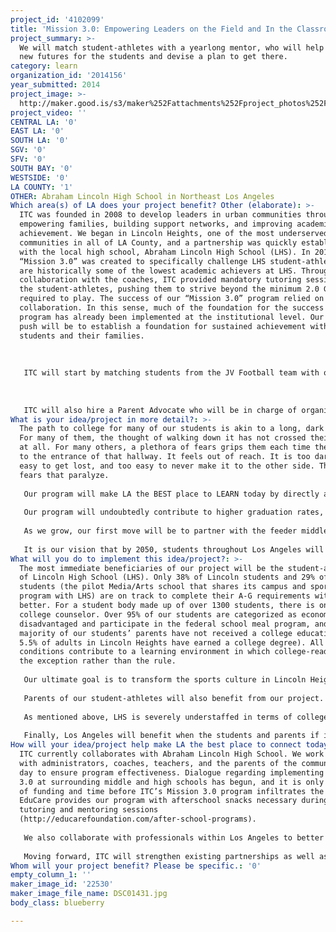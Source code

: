 ```yaml
---
project_id: '4102099'
title: 'Mission 3.0: Empowering Leaders on the Field and In the Classroom'
project_summary: >-
  We will match student-athletes with a yearlong mentor, who will help imagine
  new futures for the students and devise a plan to get there.
category: learn
organization_id: '2014156'
year_submitted: 2014
project_image: >-
  http://maker.good.is/s3/maker%252Fattachments%252Fproject_photos%252Fimages%252F22530%252Fdisplay%252FDSC01431.jpg=c570x385
project_video: ''
CENTRAL LA: '0'
EAST LA: '0'
SOUTH LA: '0'
SGV: '0'
SFV: '0'
SOUTH BAY: '0'
WESTSIDE: '0'
LA COUNTY: '1'
OTHER: Abraham Lincoln High School in Northeast Los Angeles
Which area(s) of LA does your project benefit? Other (elaborate): >-
  ITC was founded in 2008 to develop leaders in urban communities through
  empowering families, building support networks, and improving academic
  achievement. We began in Lincoln Heights, one of the most underserved
  communities in all of LA County, and a partnership was quickly established
  with the local high school, Abraham Lincoln High School (LHS). In 2010,
  “Mission 3.0” was created to specifically challenge LHS student-athletes, who
  are historically some of the lowest academic achievers at LHS. Through
  collaboration with the coaches, ITC provided mandatory tutoring sessions for
  the student-athletes, pushing them to strive beyond the minimum 2.0 GPA
  required to play. The success of our “Mission 3.0” program relied on that
  collaboration. In this sense, much of the foundation for the success of our
  program has already been implemented at the institutional level. Our biggest
  push will be to establish a foundation for sustained achievement with our
  students and their families.
   
    
   
   ITC will start by matching students from the JV Football team with our mentors, who are trained to provide guided and up-to-date academic support. The first 10 weeks of the program, which will get students to rethink their perceptions of their education and their community, will coincide with the fall sports season. Our mentoring sessions will be planned around game and practice times—in other words, mentoring will be integrated into the athletics program. At the end of those 10 weeks, those who continue with the mentoring program will meet with their mentor weekly, providing student-athletes with much-needed structure even beyond the season. In addition to providing general guidance on the path to college, mentors will also teach their students very specific skills that will be necessary to get through college and eventually graduate. Workshops on topics as diverse as financial aid, SAT/ACT tests, and time management are part of our program.
   
    
   
   ITC will also hire a Parent Advocate who will be in charge of organizing parents and guardians of the team. Though a committee of parents will be created during the fall sports season, the role of the Parent Advocate will be to sustain parent organization throughout the year. Our vision is for parents to be provided a platform for organizing around the issues they believe need to be addressed in our schools. As our committee becomes stronger, so will our mentoring program, which will rely on heavier parent involvement during the off-season.
What is your idea/project in more detail?: >-
  The path to college for many of our students is akin to a long, dark hallway.
  For many of them, the thought of walking down it has not crossed their minds
  at all. For many others, a plethora of fears grips them each time they venture
  to the entrance of that hallway. It feels out of reach. It is too dark; too
  easy to get lost, and too easy to never make it to the other side. These are
  fears that paralyze.
   
   Our program will make LA the BEST place to LEARN today by directly addressing the sense of hopelessness that characterizes public education in our most underserved communities. The approach is two-pronged—to illuminate the future that might exist at the end of the hallway, and to embolden students (and their families) to make it through to the other side. 
   
   Our program will undoubtedly contribute to higher graduation rates, as well as more LHS students attending and graduating from college. More importantly, however, our program will train students to be engaged in their community, to recognize what is at stake in taking ownership of their education. Students will learn to take the fears that previously paralyzed them, and to turn them into motivation.
   
   As we grow, our first move will be to partner with the feeder middle school to LHS so that we can begin to support parents and students even before high school. Eventually, we see our program expanding to neighboring high schools that face many of the same issues in preparing students to be active participants in their schooling. 
   
   It is our vision that by 2050, students throughout Los Angeles will not only have access to the resources and support necessary to get to college, but will also have the skill set needed to graduate and move forward. Parents will be informed, empowered, and organized. Moreover, students and their families will see themselves as part of a larger community, understanding the role that each of them has in making Los Angeles the best place to LIVE, LEARN, CONNECT, CREATE, and PLAY.
What will you do to implement this idea/project?: >-
  The most immediate beneficiaries of our project will be the student-athletes
  of Lincoln High School (LHS). Only 38% of Lincoln students and 29% of LEMA
  students (the pilot Media/Arts school that shares its campus and sports
  program with LHS) are on track to complete their A-G requirements with a C or
  better. For a student body made up of over 1300 students, there is only one
  college counselor. Over 95% of our students are categorized as economically
  disadvantaged and participate in the federal school meal program, and the
  majority of our students’ parents have not received a college education (only
  5.5% of adults in Lincoln Heights have earned a college degree). All of these
  conditions contribute to a learning environment in which college-readiness is
  the exception rather than the rule. 
   
   Our ultimate goal is to transform the sports culture in Lincoln Heights to one in which college-readiness is considered just as vital to team success as physical training. Of course, the athletics program is just the start. As a heavier college-going culture is established at LHS, students outside of the athletics program will benefit from college-readiness being normalized on campus. 
   
   Parents of our student-athletes will also benefit from our project. The Parent Committee, headed by our Parent Advocate, will be an important resource for parents in learning how to best advocate for their children. In a preliminary meeting with parents of the JV Football team, we heard from many parents who expressed frustration with the difficulty in establishing communication with teachers and administrators. Our project will serve as an avenue for parents to become more involved, more informed, and more connected.
    
   As mentioned above, LHS is severely understaffed in terms of college counselors. Our project will immediately alleviate some of the pressure put on LHS' college counselor by getting students to start planning for life after high school as early as 9th grade. We aim for students to become their own best advocates, to get them to take ownership of their schooling. Teachers will also benefit from having students who are more engaged, curious, and motivated. 
   
   Finally, Los Angeles will benefit when the students and parents if its most undeserved communities are provided the necessary tools to participate in sustainable community engagement.
How will your idea/project help make LA the best place to connect today? In LA2050?: >-
  ITC currently collaborates with Abraham Lincoln High School. We work closely
  with administrators, coaches, teachers, and the parents of the community every
  day to ensure program effectiveness. Dialogue regarding implementing Mission
  3.0 at surrounding middle and high schools has begun, and it is only a matter
  of funding and time before ITC’s Mission 3.0 program infiltrates the LAUSD.
  EduCare provides our program with afterschool snacks necessary during our
  tutoring and mentoring sessions
  (http://educarefoundation.com/after-school-programs). 
   
   We also collaborate with professionals within Los Angeles to better enhance the delivery of our services, through avenues of guest speaking, workshop facilitation, and tutoring and mentoring. These individuals include professors from Cal State systems, local pastors, pro bono lawyers, and financial consultants from highly ranked corporations.
   
   Moving forward, ITC will strengthen existing partnerships as well as establish new collaborations with surrounding colleges and universities, mentoring agencies, and parent advocacy agencies in East Los Angeles. These partnerships will be successful insofar as we see each other as vital in holistically impacting the trajectory of lives in East Los Angelenos; we can not view each other as competition, but must be able to share and utilize resources conducive to growth.
Whom will your project benefit? Please be specific.: '0'
empty_column_1: ''
maker_image_id: '22530'
maker_image_file_name: DSC01431.jpg
body_class: blueberry

---
```

